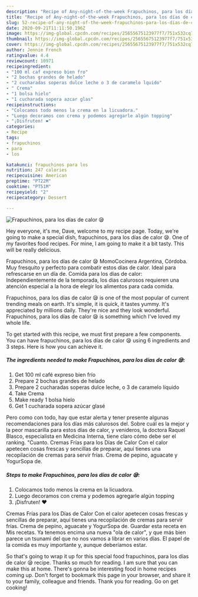 ```yaml
---
description: "Recipe of Any-night-of-the-week Frapuchinos, para los días de calor 😪"
title: "Recipe of Any-night-of-the-week Frapuchinos, para los días de calor 😪"
slug: 52-recipe-of-any-night-of-the-week-frapuchinos-para-los-dias-de-calor
date: 2020-09-21T11:11:50.196Z
image: https://img-global.cpcdn.com/recipes/25655675123977f7/751x532cq70/frapuchinos-para-los-dias-de-calor-😪-foto-principal.jpg
thumbnail: https://img-global.cpcdn.com/recipes/25655675123977f7/751x532cq70/frapuchinos-para-los-dias-de-calor-😪-foto-principal.jpg
cover: https://img-global.cpcdn.com/recipes/25655675123977f7/751x532cq70/frapuchinos-para-los-dias-de-calor-😪-foto-principal.jpg
author: Jennie French
ratingvalue: 4.4
reviewcount: 10971
recipeingredient:
- "100 ml caf expreso bien fro"
- "2 bochas grandes de helado"
- "2 cucharadas soperas dulce leche o 3 de caramelo lquido"
- " Crema"
- "1 bolsa hielo"
- "1 cucharada sopera azcar glas"
recipeinstructions:
- "Colocamos todo menos la crema en la licuadora."
- "Luego decoramos con crema y podemos agregarle algún topping"
- "¡Disfruten! ❤"
categories:
- Recipe
tags:
- frapuchinos
- para
- los

katakunci: frapuchinos para los 
nutrition: 247 calories
recipecuisine: American
preptime: "PT22M"
cooktime: "PT51M"
recipeyield: "2"
recipecategory: Dessert

---
```



![Frapuchinos, para los días de calor 😪](https://img-global.cpcdn.com/recipes/25655675123977f7/751x532cq70/frapuchinos-para-los-dias-de-calor-😪-foto-principal.jpg)

Hey everyone, it's me, Dave, welcome to my recipe page. Today, we're going to make a special dish, frapuchinos, para los días de calor 😪. One of my favorites food recipes. For mine, I am going to make it a bit tasty. This will be really delicious.

Frapuchinos, para los días de calor 😪 MomoCocinera Argentina, Córdoba. Muy fresquito y perfecto para combatir estos días de calor. Ideal para refrescarse en un día de. Comida para los dias de calor: Independientemente de la temporada, los dias calurosos requieren una atención especial a la hora de elegir los alimentos para cada comida.

Frapuchinos, para los días de calor 😪 is one of the most popular of current trending meals on earth. It's simple, it is quick, it tastes yummy. It's appreciated by millions daily. They're nice and they look wonderful. Frapuchinos, para los días de calor 😪 is something which I've loved my whole life.


To get started with this recipe, we must first prepare a few components. You can have frapuchinos, para los días de calor 😪 using 6 ingredients and 3 steps. Here is how you can achieve it.

<!--inarticleads1-->

##### The ingredients needed to make Frapuchinos, para los días de calor 😪:

1. Get 100 ml café expreso bien frío
1. Prepare 2 bochas grandes de helado
1. Prepare 2 cucharadas soperas dulce leche, o 3 de caramelo líquido
1. Take  Crema
1. Make ready 1 bolsa hielo
1. Get 1 cucharada sopera azúcar glasé


Pero como con todo, hay que estar alerta y tener presente algunas recomendaciones para los días más calurosos del. Sobre cuál es la mejor y la peor mascarilla para estos días de calor, y venideros, la doctora Raquel Blasco, especialista en Medicina Interna, tiene claro cómo debe ser el ranking. &#34;Cuanto. Cremas Frías para los Días de Calor Con el calor apetecen cosas frescas y sencillas de preparar, aquí tienes una recopilación de cremas para servir frías. Crema de pepino, aguacate y YogurSopa de. 

<!--inarticleads2-->

##### Steps to make Frapuchinos, para los días de calor 😪:

1. Colocamos todo menos la crema en la licuadora.
1. Luego decoramos con crema y podemos agregarle algún topping
1. ¡Disfruten! ❤


Cremas Frías para los Días de Calor Con el calor apetecen cosas frescas y sencillas de preparar, aquí tienes una recopilación de cremas para servir frías. Crema de pepino, aguacate y YogurSopa de. Guardar esta receta en Mis recetas. Ya tenemos encima una nueva &#34;ola de calor&#34;, y que más bien parece un tsunami del que no nos vamos a librar en varios días. El papel de la comida es muy importante y, aunque deberíamos estar. 

So that's going to wrap it up for this special food frapuchinos, para los días de calor 😪 recipe. Thanks so much for reading. I am sure that you can make this at home. There's gonna be interesting food in home recipes coming up. Don't forget to bookmark this page in your browser, and share it to your family, colleague and friends. Thank you for reading. Go on get cooking!
